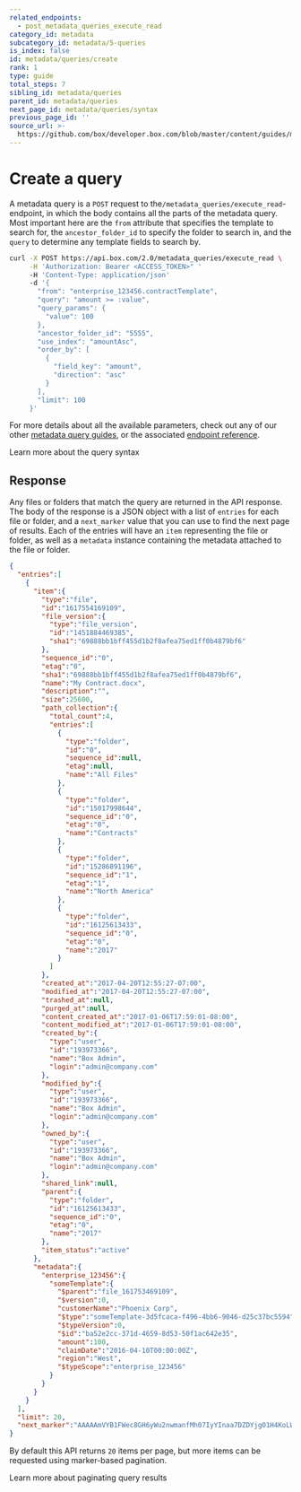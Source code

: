 ```yaml
---
related_endpoints:
  - post_metadata_queries_execute_read
category_id: metadata
subcategory_id: metadata/5-queries
is_index: false
id: metadata/queries/create
rank: 1
type: guide
total_steps: 7
sibling_id: metadata/queries
parent_id: metadata/queries
next_page_id: metadata/queries/syntax
previous_page_id: ''
source_url: >-
  https://github.com/box/developer.box.com/blob/master/content/guides/metadata/5-queries/1-create.md
---
```


# Create a query

A metadata query is a `POST` request to the ​`/metadata_queries/execute_read`-
endpoint, in which the body contains all the parts of the metadata query. Most
important here are the `from` attribute that specifies the template to search
for, the `ancestor_folder_id` to specify the folder to search in, and the
`query` to determine any template fields to search by.

```bash
curl -X POST https://api.box.com/2.0/metadata_queries/execute_read \
     -H 'Authorization: Bearer <ACCESS_TOKEN>" '
     -H 'Content-Type: application/json'
     -d '{
       "from": "enterprise_123456.contractTemplate",
       "query": "amount >= :value",
       "query_params": {
         "value": 100
       },
       "ancestor_folder_id": "5555",
       "use_index": "amountAsc",
       "order_by": [
         {
           "field_key": "amount",
           "direction": "asc"
         }
       ],
       "limit": 100
     }'
```

For more details about all the available parameters, check out any of our other
[metadata query guides](g://metadata/queries), or the associated [endpoint
reference](e://post_metadata_queries_execute_read).

<CTA to='g://metadata/queries/syntax'>
Learn more about the query syntax

</CTA>

## Response

Any files or folders that match the query are returned in the API response.
The body of the response is a JSON object with a list of `entries` for each file
or folder, and a `next_marker` value that you can use to find the next page of
results. Each of the entries will have an `item` representing the file or
folder, as well as a `metadata` instance containing the metadata attached to the
file or folder.

```json
{
  "entries":[
    {
      "item":{
        "type":"file",
        "id":"1617554169109",
        "file_version":{
          "type":"file_version",
          "id":"1451884469385",
          "sha1":"69888bb1bff455d1b2f8afea75ed1ff0b4879bf6"
        },
        "sequence_id":"0",
        "etag":"0",
        "sha1":"69888bb1bff455d1b2f8afea75ed1ff0b4879bf6",
        "name":"My Contract.docx",
        "description":"",
        "size":25600,
        "path_collection":{
          "total_count":4,
          "entries":[
            {
              "type":"folder",
              "id":"0",
              "sequence_id":null,
              "etag":null,
              "name":"All Files"
            },
            {
              "type":"folder",
              "id":"15017998644",
              "sequence_id":"0",
              "etag":"0",
              "name":"Contracts"
            },
            {
              "type":"folder",
              "id":"15286891196",
              "sequence_id":"1",
              "etag":"1",
              "name":"North America"
            },
            {
              "type":"folder",
              "id":"16125613433",
              "sequence_id":"0",
              "etag":"0",
              "name":"2017"
            }
          ]
        },
        "created_at":"2017-04-20T12:55:27-07:00",
        "modified_at":"2017-04-20T12:55:27-07:00",
        "trashed_at":null,
        "purged_at":null,
        "content_created_at":"2017-01-06T17:59:01-08:00",
        "content_modified_at":"2017-01-06T17:59:01-08:00",
        "created_by":{
          "type":"user",
          "id":"193973366",
          "name":"Box Admin",
          "login":"admin@company.com"
        },
        "modified_by":{
          "type":"user",
          "id":"193973366",
          "name":"Box Admin",
          "login":"admin@company.com"
        },
        "owned_by":{
          "type":"user",
          "id":"193973366",
          "name":"Box Admin",
          "login":"admin@company.com"
        },
        "shared_link":null,
        "parent":{
          "type":"folder",
          "id":"16125613433",
          "sequence_id":"0",
          "etag":"0",
          "name":"2017"
        },
        "item_status":"active"
      },
      "metadata":{
        "enterprise_123456":{
          "someTemplate":{
            "$parent":"file_161753469109",
            "$version":0,
            "customerName":"Phoenix Corp",
            "$type":"someTemplate-3d5fcaca-f496-4bb6-9046-d25c37bc5594",
            "$typeVersion":0,
            "$id":"ba52e2cc-371d-4659-8d53-50f1ac642e35",
            "amount":100,
            "claimDate":"2016-04-10T00:00:00Z",
            "region":"West",
            "$typeScope":"enterprise_123456"
          }
        }
      }
    }
  ],
  "limit": 20,
  "next_marker":"AAAAAmVYB1FWec8GH6yWu2nwmanfMh07IyYInaa7DZDYjgO1H4KoLW29vPlLY173OKsci6h6xGh61gG73gnaxoS+o0BbI1/h6le6cikjlupVhASwJ2Cj0tOD9wlnrUMHHw3/ISf+uuACzrOMhN6d5fYrbidPzS6MdhJOejuYlvsg4tcBYzjauP3+VU51p77HFAIuObnJT0ff"
}
```

By default this API returns `20` items per page, but more items can be requested
using marker-based pagination.

<CTA to='g://metadata/queries/pagination'>
Learn more about paginating query results

</CTA>
